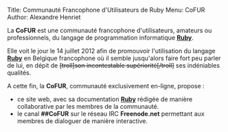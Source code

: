 Title: Communauté Francophone d'Utilisateurs de Ruby 
Menu: CoFUR
Author: Alexandre Henriet

La **CoFUR** est une communauté francophone d'utilisateurs, amateurs ou professionnels, du langage de programmation informatique
**[Ruby](pages/ruby.html "Ruby")**.

Elle voit le jour le 14 juillet 2012 afin de promouvoir l'utilisation du langage **[Ruby](pages/ruby.html "Ruby")** en Belgique francophone où il semble
jusqu'alors faire fort peu parler de lui, en dépit de <del>[troll]son incontestable supériorité[/troll]</del> ses indéniables qualités.

A cette fin, la **CoFUR**, communauté exclusivement en-ligne, propose :

-   ce site web, avec sa documentation **[Ruby](pages/ruby.html "Ruby")** rédigée de manière collaborative par les membres de la communauté.
-   le canal **##CoFUR** sur le réseau IRC **Freenode.net** permettant aux membres de dialoguer de manière interactive.
